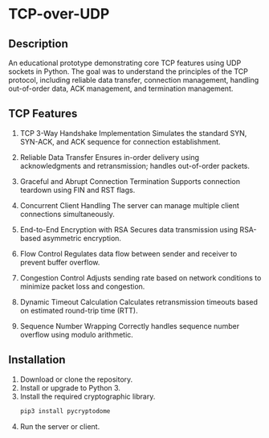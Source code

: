 # TCP-over-UDP

## Description
An educational prototype demonstrating core TCP features using UDP sockets in Python. The goal was to understand the principles of the TCP protocol, including reliable data transfer, connection management, handling out-of-order data, ACK management, and termination management.

## TCP Features 
1. TCP 3-Way Handshake Implementation
Simulates the standard SYN, SYN-ACK, and ACK sequence for connection establishment.

2. Reliable Data Transfer
Ensures in-order delivery using acknowledgments and retransmission; handles out-of-order packets.

3. Graceful and Abrupt Connection Termination
Supports connection teardown using FIN and RST flags.

4. Concurrent Client Handling
The server can manage multiple client connections simultaneously.

5. End-to-End Encryption with RSA
Secures data transmission using RSA-based asymmetric encryption.

6. Flow Control
Regulates data flow between sender and receiver to prevent buffer overflow.

7. Congestion Control
Adjusts sending rate based on network conditions to minimize packet loss and congestion.

8. Dynamic Timeout Calculation
Calculates retransmission timeouts based on estimated round-trip time (RTT).

9. Sequence Number Wrapping
Correctly handles sequence number overflow using modulo arithmetic.

## Installation
1. Download or clone the repository.
2. Install or upgrade to Python 3.
3. Install the required cryptographic library.
   ```bash
   pip3 install pycryptodome
   ```
4. Run the server or client.
   
   



